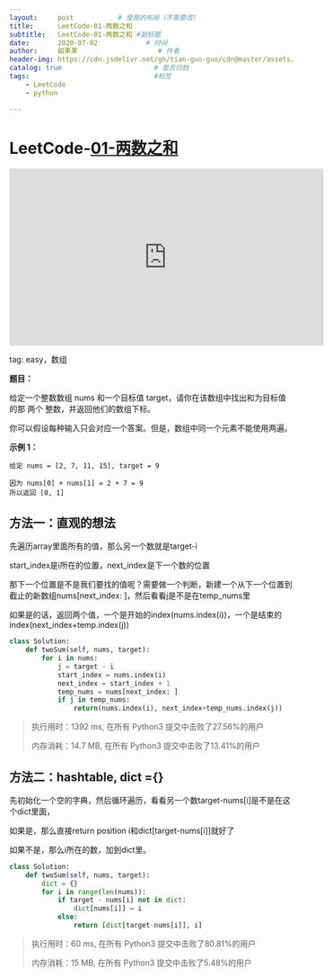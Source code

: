 ```yaml
---
layout:     post           # 使用的布局（不需要改）
title:      LeetCode-01-两数之和
subtitle:   LeetCode-01-两数之和 #副标题
date:       2020-07-02            # 时间
author:     甜果果                    # 作者
header-img: https://cdn.jsdelivr.net/gh/tian-guo-guo/cdn@master/assets/picgoimg/20200701171155.png  #背景图片
catalog: true                       # 是否归档
tags:                               #标签
    - LeetCode
    - python

---
```


# LeetCode-[01-两数之和](https://leetcode-cn.com/problems/two-sum)

<iframe width="560" height="315" src="https://www.youtube.com/embed/OTtbG8lNNW8" frameborder="0" allow="accelerometer; autoplay; encrypted-media; gyroscope; picture-in-picture" allowfullscreen></iframe>

tag: easy，数组

**题目：**

给定一个整数数组 nums 和一个目标值 target，请你在该数组中找出和为目标值的那 两个 整数，并返回他们的数组下标。

你可以假设每种输入只会对应一个答案。但是，数组中同一个元素不能使用两遍。


**示例 1：**

```
给定 nums = [2, 7, 11, 15], target = 9

因为 nums[0] + nums[1] = 2 + 7 = 9
所以返回 [0, 1]
```



## 方法一：直观的想法

先遍历array里面所有的值，那么另一个数就是target-i

start_index是i所在的位置，next_index是下一个数的位置

那下一个位置是不是我们要找的值呢？需要做一个判断，新建一个从下一个位置到截止的新数组nums[next_index: ]，然后看看j是不是在temp_nums里

如果是的话，返回两个值，一个是开始的index(nums.index(i))，一个是结束的index(next_index+temp.index(j))

```python
class Solution:
    def twoSum(self, nums, target):
        for i in nums:
            j = target - i
            start_index = nums.index(i)
            next_index = start_index + 1
            temp_nums = nums[next_index: ]
            if j in temp_nums:
                return(nums.index(i), next_index+temp_nums.index(j))
```

>执行用时：1392 ms, 在所有 Python3 提交中击败了27.56%的用户
>
>内存消耗：14.7 MB, 在所有 Python3 提交中击败了13.41%的用户

## 方法二：hashtable, dict ={}

先初始化一个空的字典，然后循环遍历，看看另一个数target-nums[i]是不是在这个dict里面，

如果是，那么直接return position i和dict[target-nums[i]]就好了

如果不是，那么i所在的数，加到dict里。

```python
class Solution:
    def twoSum(self, nums, target):
        dict = {}
        for i in range(len(nums)):
            if target - nums[i] not in dict:
                dict[nums[i]] = i
            else:
                return [dict[target-nums[i]], i]
```

>执行用时：60 ms, 在所有 Python3 提交中击败了80.81%的用户
>
>内存消耗：15 MB, 在所有 Python3 提交中击败了5.48%的用户

